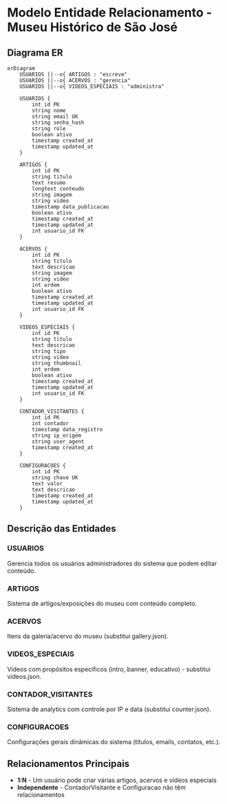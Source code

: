 # Modelo Entidade Relacionamento - Museu Histórico de São José

## Diagrama ER

```mermaid
erDiagram
    USUARIOS ||--o{ ARTIGOS : "escreve"
    USUARIOS ||--o{ ACERVOS : "gerencia"
    USUARIOS ||--o{ VIDEOS_ESPECIAIS : "administra"
    
    USUARIOS {
        int id PK
        string nome
        string email UK
        string senha_hash
        string role
        boolean ativo
        timestamp created_at
        timestamp updated_at
    }
    
    ARTIGOS {
        int id PK
        string titulo
        text resumo
        longtext conteudo
        string imagem
        string video
        timestamp data_publicacao
        boolean ativo
        timestamp created_at
        timestamp updated_at
        int usuario_id FK
    }
    
    ACERVOS {
        int id PK
        string titulo
        text descricao
        string imagem
        string video
        int ordem
        boolean ativo
        timestamp created_at
        timestamp updated_at
        int usuario_id FK
    }
    
    VIDEOS_ESPECIAIS {
        int id PK
        string titulo
        text descricao
        string tipo
        string video
        string thumbnail
        int ordem
        boolean ativo
        timestamp created_at
        timestamp updated_at
        int usuario_id FK
    }
    
    CONTADOR_VISITANTES {
        int id PK
        int contador
        timestamp data_registro
        string ip_origem
        string user_agent
        timestamp created_at
    }
    
    CONFIGURACOES {
        int id PK
        string chave UK
        text valor
        text descricao
        timestamp created_at
        timestamp updated_at
    }
```

## Descrição das Entidades

### USUARIOS
Gerencia todos os usuários administradores do sistema que podem editar conteúdo.

### ARTIGOS
Sistema de artigos/exposições do museu com conteúdo completo.

### ACERVOS
Itens da galeria/acervo do museu (substitui gallery.json).

### VIDEOS_ESPECIAIS
Vídeos com propósitos específicos (intro, banner, educativo) - substitui videos.json.

### CONTADOR_VISITANTES
Sistema de analytics com controle por IP e data (substitui counter.json).

### CONFIGURACOES
Configurações gerais dinâmicas do sistema (títulos, emails, contatos, etc.).

## Relacionamentos Principais

- **1:N** - Um usuário pode criar várias artigos, acervos e vídeos especiais
- **Independente** - ContadorVisitante e Configuracao não têm relacionamentos
